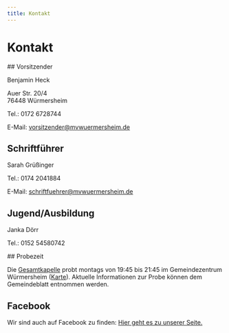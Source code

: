 ```yaml
---
title: Kontakt
---
```


# Kontakt

<div class="pure-g-r">
<div class="pure-u-1-2" markdown="1">
## Vorsitzender

Benjamin Heck

Auer Str. 20/4<br>
76448 Würmersheim

Tel.: 0172 6728744

E-Mail: [vorsitzender@mvwuermersheim.de](mailto:vorsitzender@mvwuermersheim.de)
 

## Schriftführer

Sarah Grüßinger

Tel.: 0174 2041884

E-Mail: [schriftfuehrer@mvwuermersheim.de](mailto:schriftfuehrer@mvwuermersheim.de)
 

## Jugend/Ausbildung

Janka Dörr

Tel.: 0152 54580742 
</div>
<div class="pure-u-1-2" markdown="1">
## Probezeit

Die [Gesamtkapelle](/verein/) probt montags von 19:45 bis 21:45 im Gemeindezentrum Würmersheim
(<a href="https://maps.google.de/maps?q=Beethovenstr.+4,+76448+w%C3%BCrmersheim&hl=de&ie=UTF8&ll=48.937752,8.253522&spn=0.016125,0.025964&sll=48.800532,8.629761&sspn=0.032338,0.051928&t=h&hnear=Beethovenstra%C3%9Fe+4,+76448+Durmersheim&z=15" target="_blank">Karte</a>).
Aktuelle Informationen zur Probe können dem Gemeindeblatt entnommen werden.


## Facebook

Wir sind auch auf Facebook zu finden:
<a href="https://www.facebook.com/MusikvereinHarmonieWurmersheimEv" target="_blank">Hier geht es zu unserer Seite.</a>

</div>
</div>
